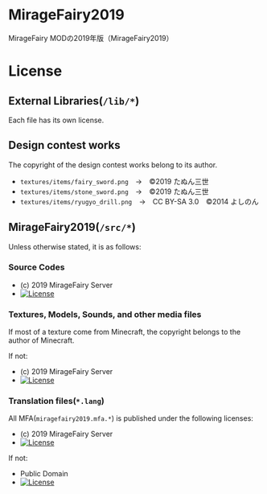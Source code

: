 
# MirageFairy2019

MirageFairy MODの2019年版（MirageFairy2019）

# License

## External Libraries(`/lib/*`)

Each file has its own license.

## Design contest works

The copyright of the design contest works belong to its author.

- `textures/items/fairy_sword.png`　→　©2019 たぬん三世
- `textures/items/stone_sword.png`　→　©2019 たぬん三世
- `textures/items/ryugyo_drill.png`　→　CC BY-SA 3.0　©2014 よしのん

## MirageFairy2019(`/src/*`)

Unless otherwise stated, it is as follows:

### Source Codes

- (c) 2019 MirageFairy Server
- [![License](https://img.shields.io/badge/License-Apache2-red.svg?style=flat-square)](https://opensource.org/licenses/Apache-2.0)

### Textures, Models, Sounds, and other media files

If most of a texture come from Minecraft, the copyright belongs to the author of Minecraft.

If not:

- (c) 2019 MirageFairy Server
- [![License](https://img.shields.io/badge/License-CC%20BY--SA%203.0-blue.svg?style=flat-square)](https://creativecommons.org/licenses/by-sa/3.0/)

### Translation files(`*.lang`)

All MFA(`miragefairy2019.mfa.*`) is published under the following licenses:

- (c) 2019 MirageFairy Server
- [![License](https://img.shields.io/badge/License-CC%20BY--SA%203.0-blue.svg?style=flat-square)](https://creativecommons.org/licenses/by-sa/3.0/)

If not:

- Public Domain
- [![License](https://img.shields.io/badge/License-No%20Restriction-lightgray.svg?style=flat-square)](https://creativecommons.org/publicdomain/zero/1.0/)
